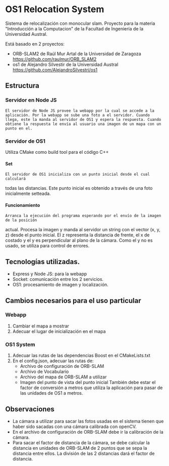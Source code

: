 # OS1 Relocation System

Sistema de relocalización con monocular slam. Proyecto para la materia "Introducción a la Computacion" 
de la Facultad de Ingeniería de la Universidad Austral.

Está basado en 2 proyectos:
- ORB-SLAM2 de Raúl Mur Artal de la Universidad de Zaragoza https://github.com/raulmur/ORB_SLAM2
- os1 de Alejandro Silvestir de la Universidad Austral https://github.com/AlejandroSilvestri/os1

## Estructura

### Servidor en Node JS
	El servidor de Node JS provee la webapp por la cual se accede a la aplicación. Por la webapp se sube una foto a el servidor. Cuando llega, este la manda al servidor de OS1 y espera la respuesta. Cuando obtiene la respuesta le envía al usuario una imagen de un mapa con un punto en el.

### Servidor de OS1

Utiliza CMake como build tool para el código C++

#### Set
	El servidor de OS1 inicializa con un punto inicial desde el cual calculará 
todas las distancias. Este punto inicial es obtenido a través de una foto 
inicialmente setteada.

#### Funcionamiento
	Arranca la ejecución del programa esperando por el envío de la imagen de la posición
actual. Procesa la imagen y manda al servidor un string con el vector (x, y, z)
desde el punto inicial.
	El z representa la distancia de frente, el x de costado y el y es perpendicular
al plano de la cámara. Como el y no es usado, se utiliza para control de errores.

## Tecnologías utilizadas.
- Express y Node JS: para la webapp
- Socket: comunicación entre los 2 servicios.
- OS1: procesamiento de imagen y localización.

## Cambios necesarios para el uso particular

### Webapp
1. Cambiar el mapa a mostrar
2. Adecuar el lugar de inicialización en el mapa

### OS1 System
1. Adecuar las rutas de las dependencias Boost en el CMakeLists.txt
2. En el config.json, adecuar las rutas de:
	- Archivo de configuración de ORB-SLAM
	- Archivo de Vocabulario
	- Archivo del mapa de ORB-SLAM a utilizar
	- Imagen del punto de vista del punto inicial
También debe estar el factor de conversión a metros que utiliza la aplicación para pasar de las unidades de OS1 a metros.


## Observaciones
- La cámara a utilizar para sacar las fotos usadas en el sistema tienen que haber sido sacadas con una cámara calibrada con openCV.
- En el archivo de configuración de ORB-SLAM debe ir la calibración de la cámara.
- Para sacar el factor de distancia de la cámara, se debe calcular la distancia en unidades de ORB-SLAM de 2 puntos que se sepa la distancia entre ellos. La división de las 2 distancias dará el factor de distancia.
